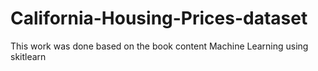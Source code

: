 # California-Housing-Prices-dataset
This work was done based on the book content Machine Learning using skitlearn
